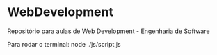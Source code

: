 # WebDevelopment
Repositório para aulas de Web Development - Engenharia de Software

Para rodar o terminal:
node ./js/script.js
